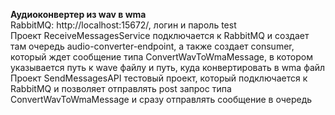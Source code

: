 **Аудиоконвертер из wav в wma**
<br />
RabbitMQ: http://localhost:15672/, логин и пароль test
<br />
Проект ReceiveMessagesService подключается к RabbitMQ и создает там очередь audio-converter-endpoint, а также создает consumer, который ждет сообщение типа ConvertWavToWmaMessage, в котором указывается путь к wave файлу и путь, куда конвертировать в wma файл
<br />
Проект SendMessagesAPI тестовый проект, который подключается к RabbitMQ и позволяет отправлять post запрос типа ConvertWavToWmaMessage и сразу отправлять сообщение в очередь
